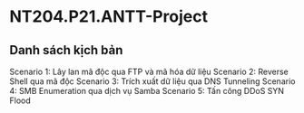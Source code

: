 # NT204.P21.ANTT-Project
## Danh sách kịch bản
Scenario 1: Lây lan mã độc qua FTP và mã hóa dữ liệu
Scenario 2: Reverse Shell qua mã độc
Scenario 3: Trích xuất dữ liệu qua DNS Tunneling
Scenario 4: SMB Enumeration qua dịch vụ Samba
Scenario 5: Tấn công DDoS SYN Flood